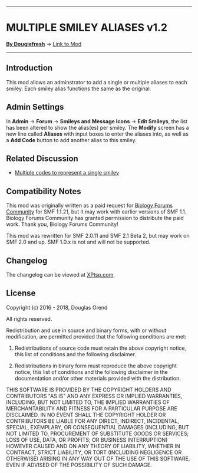 -------

# MULTIPLE SMILEY ALIASES v1.2

[**By Dougiefresh**](http://www.simplemachines.org/community/index.php?action=profile;u=253913) -> [Link to Mod](http://custom.simplemachines.org/mods/index.php?mod=4101)

-------

## Introduction
This mod allows an adminstrator to add a single or multiple aliases to each smiley.  Each smiley alias functions the same as the original.

## Admin Settings
In **Admin** -> **Forum** -> **Smileys and Message Icons** -> **Edit Smileys**, the list has been altered to show the alias(es) per smiley.  The **Modify** screen has a new line called **Aliases** with input boxes to enter the aliases into, as well as 
a **Add Code** button to add another alias to this smiley.

## Related Discussion

- [Multiple codes to represent a single smiley](http://www.simplemachines.org/community/index.php?topic=543963)

## Compatibility Notes
This mod was originally written as a paid request for [Biology Forums Community](http://biology-forums.com/) for SMF 1.1.21, but it may work with earlier versions of SMF 1.1.  Biology Forums Community has granted permission to distribute the paid work.  Thank you, Biology Forums Community!

This mod was rewritten for SMF 2.0.11 and SMF 2.1 Beta 2, but may work on SMF 2.0 and up.  SMF 1.0.x is not and will not be supported.

## Changelog
The changelog can be viewed at [XPtsp.com](http://www.xptsp.com/board/free-modifications/multiple-smiley-aliases/?tab=0).

## License
Copyright (c) 2016 - 2018, Douglas Orend

All rights reserved.

Redistribution and use in source and binary forms, with or without modification, are permitted provided that the following conditions are met:

1. Redistributions of source code must retain the above copyright notice, this list of conditions and the following disclaimer.

2. Redistributions in binary form must reproduce the above copyright notice, this list of conditions and the following disclaimer in the documentation and/or other materials provided with the distribution.

THIS SOFTWARE IS PROVIDED BY THE COPYRIGHT HOLDERS AND CONTRIBUTORS "AS IS" AND ANY EXPRESS OR IMPLIED WARRANTIES, INCLUDING, BUT NOT LIMITED TO, THE IMPLIED WARRANTIES OF MERCHANTABILITY AND FITNESS FOR A PARTICULAR PURPOSE ARE DISCLAIMED. IN NO EVENT SHALL THE COPYRIGHT HOLDER OR CONTRIBUTORS BE LIABLE FOR ANY DIRECT, INDIRECT, INCIDENTAL, SPECIAL, EXEMPLARY, OR CONSEQUENTIAL DAMAGES (INCLUDING, BUT NOT LIMITED TO, PROCUREMENT OF SUBSTITUTE GOODS OR SERVICES; LOSS OF USE, DATA, OR PROFITS; OR BUSINESS INTERRUPTION) HOWEVER CAUSED AND ON ANY THEORY OF LIABILITY, WHETHER IN CONTRACT, STRICT LIABILITY, OR TORT (INCLUDING NEGLIGENCE OR OTHERWISE) ARISING IN ANY WAY OUT OF THE USE OF THIS SOFTWARE, EVEN IF ADVISED OF THE POSSIBILITY OF SUCH DAMAGE.
